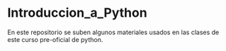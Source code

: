 # Introduccion_a_Python
En este repositorio se suben algunos materiales usados en las clases de este curso pre-oficial de python.
